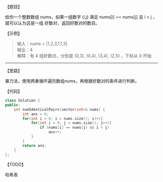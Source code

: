 【题目】

给你一个整数数组 nums，如果一组数字 (i,j) 满足 nums[i] == nums[j] 且 i < j ，就可以认为这是一组 好数对，返回好数对的数目。

【示例】

> 输入：nums = [1,2,3,1,1,3]  
> 输出：4  
> 解释：有 4 组好数对，分别是 (0,3), (0,4), (3,4), (2,5) ，下标从 0 开始

---

【思路】

暴力法，使用两重循环遍历数组nums，再根据好数对的条件进行判断。

【代码】

```c++
class Solution {
public:
    int numIdenticalPairs(vector<int>& nums) {
        int ans = 0;
        for(int i = 0; i < nums.size(); i++){
            for(int j = 0; j < nums.size(); j++){
                if (nums[i] == nums[j] && i < j)
                    ans++;
            }
        }
        return ans;
    }
};
```

【TODO】

哈希表